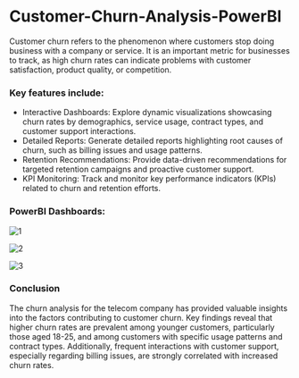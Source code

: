 
# Customer-Churn-Analysis-PowerBI


Customer churn refers to the phenomenon where customers stop doing business with a company or service. It is an important metric for businesses to track, as high churn rates can indicate problems with customer satisfaction, product quality, or competition.


### Key features include: 

- Interactive Dashboards: Explore dynamic visualizations showcasing churn rates by demographics, service usage, contract types, and customer support interactions.
- Detailed Reports: Generate detailed reports highlighting root causes of churn, such as billing issues and usage patterns.
- Retention Recommendations: Provide data-driven recommendations for targeted retention campaigns and proactive customer support.
- KPI Monitoring: Track and monitor key performance indicators (KPIs) related to churn and retention efforts.

### PowerBI Dashboards: 

![1](https://github.com/dikshita168/Customer-Churn-Analysis-PowerBI/assets/78292746/4222e5e1-1153-4369-9f19-c60ce74b5ad7)

![2](https://github.com/dikshita168/Customer-Churn-Analysis-PowerBI/assets/78292746/c8f43a02-45c2-4679-ad0c-99d769186090)

![3](https://github.com/dikshita168/Customer-Churn-Analysis-PowerBI/assets/78292746/25830e8f-3896-4216-96f2-3dfb1b0b2890)

### Conclusion
        
The churn analysis for the telecom company has provided valuable insights into the factors contributing to customer churn. Key findings reveal that higher churn rates are prevalent among younger customers, particularly those aged 18-25, and among customers with specific usage patterns and contract types. Additionally, frequent interactions with customer support, especially regarding billing issues, are strongly correlated with increased churn rates.


        



